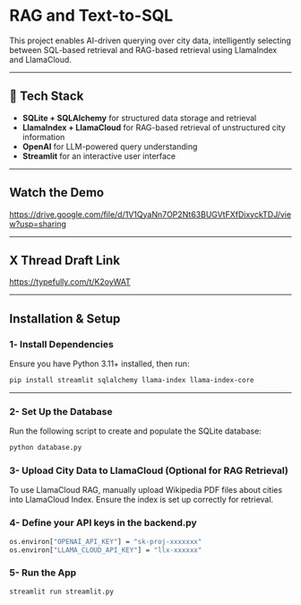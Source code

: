 # RAG and Text-to-SQL

This project enables AI-driven querying over city data, intelligently selecting between SQL-based retrieval and RAG-based retrieval using LlamaIndex and LlamaCloud.

---

## 🚀 Tech Stack

- **SQLite + SQLAlchemy** for structured data storage and retrieval  
- **LlamaIndex + LlamaCloud** for RAG-based retrieval of unstructured city information  
- **OpenAI** for LLM-powered query understanding  
- **Streamlit** for an interactive user interface  

---

## Watch the Demo

https://drive.google.com/file/d/1V1QyaNn7OP2Nt63BUGVtFXfDixyckTDJ/view?usp=sharing 

---

## X Thread Draft Link

https://typefully.com/t/K2oyWAT 

---

## Installation & Setup

### 1️- Install Dependencies  
Ensure you have Python 3.11+ installed, then run:  

```bash
pip install streamlit sqlalchemy llama-index llama-index-core
```
---
### 2- Set Up the Database  
Run the following script to create and populate the SQLite database:
```bash
python database.py
```

### 3- Upload City Data to LlamaCloud (Optional for RAG Retrieval)
To use LlamaCloud RAG, manually upload Wikipedia PDF files about cities into LlamaCloud Index.
Ensure the index is set up correctly for retrieval.

### 4- Define your API keys in the backend.py
```bash
os.environ["OPENAI_API_KEY"] = "sk-proj-xxxxxxx"
os.environ["LLAMA_CLOUD_API_KEY"] = "llx-xxxxxx"
```

### 5- Run the App
```bash
streamlit run streamlit.py
```



